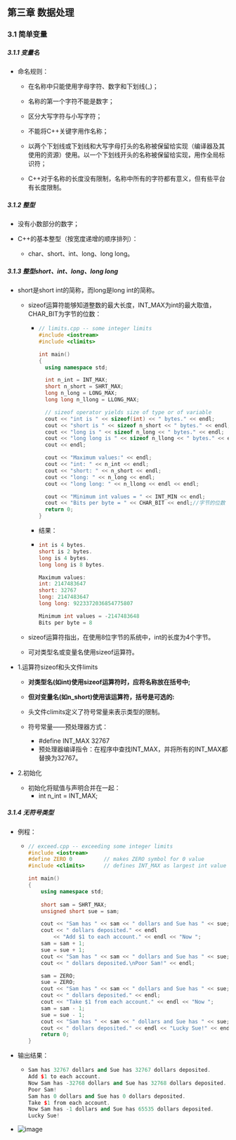## 第三章 数据处理

### 3.1 简单变量

##### 3.1.1 变量名

* 命名规则：

  * 在名称中只能使用字母字符、数字和下划线(_)；

  * 名称的第一个字符不能是数字；

  * 区分大写字符与小写字符；

  * 不能将C++关键字用作名称；

  * 以两个下划线或下划线和大写字母打头的名称被保留给实现（编译器及其使用的资源）使用。以一个下划线开头的名称被保留给实现，用作全局标识符；

  * C++对于名称的长度没有限制，名称中所有的字符都有意义，但有些平台有长度限制。

##### 3.1.2 整型

* 没有小数部分的数字；

* C++的基本整型（按宽度递增的顺序排列）：

  * char、short、int、long、long long。

  

##### 3.1.3 整型short、int、long、long long

* short是short int的简称，而long是long int的简称。

  * sizeof运算符能够知道整数的最大长度，INT_MAX为int的最大取值，CHAR_BIT为字节的位数：

    * ``` c++
      // limits.cpp -- some integer limits
      #include <iostream>
      #include <climits>
      
      int main()
      {
      	using namespace std;
      
      	int n_int = INT_MAX;
      	short n_short = SHRT_MAX;
      	long n_long = LONG_MAX;
      	long long n_llong = LLONG_MAX;
      
      	// sizeof operator yields size of type or of variable
      	cout << "int is " << sizeof(int) << " bytes." << endl;
      	cout << "short is " << sizeof n_short << " bytes." << endl;
      	cout << "long is " << sizeof n_long << " bytes." << endl;
      	cout << "long long is " << sizeof n_llong << " bytes." << endl;
      	cout << endl;
      
      	cout << "Maximum values:" << endl;
      	cout << "int: " << n_int << endl;
      	cout << "short: " << n_short << endl;
      	cout << "long: " << n_long << endl;
      	cout << "long long: " << n_llong << endl << endl;
      
      	cout << "Minimum int values = " << INT_MIN << endl;
      	cout << "Bits per byte = " << CHAR_BIT << endl;//字节的位数
      	return 0;
      }
      ```

    * 结果：

    * ``` c++
      int is 4 bytes.
      short is 2 bytes.
      long is 4 bytes.
      long long is 8 bytes.
      
      Maximum values:
      int: 2147483647
      short: 32767
      long: 2147483647
      long long: 9223372036854775807
      
      Minimum int values = -2147483648
      Bits per byte = 8			
      ```

  * sizeof运算符指出，在使用8位字节的系统中，int的长度为4个字节。

  * 可对类型名或变量名使用sizeof运算符。

* 1.运算符sizeof和头文件limits
  * **对类型名(如int)使用sizeof运算符时，应将名称放在括号中;**

  * **但对变量名(如n_short)使用该运算符，括号是可选的:**
  * 头文件climits定义了符号常量来表示类型的限制。
  * 符号常量——预处理器方式：
    * #define INT_MAX 32767
    * 预处理器编译指令：在程序中查找INT_MAX，并将所有的INT_MAX都替换为32767。
* 2.初始化
  * 初始化将赋值与声明合并在一起：
    * int n_int = INT_MAX;

##### 3.1.4 无符号类型

* 例程：

  * ``` c++
    // exceed.cpp -- exceeding some integer limits
    #include <iostream>
    #define ZERO 0			// makes ZERO symbol for 0 value
    #include <climits>		// defines INT_MAX as largest int value
    
    int main()
    {
    	using namespace std;
    	
    	short sam = SHRT_MAX;
    	unsigned short sue = sam;
    
    	cout << "Sam has " << sam << " dollars and Sue has " << sue;
    	cout << " dollars deposited." << endl
    		<< "Add $1 to each account." << endl << "Now ";
    	sam = sam + 1;
    	sue = sue + 1;
    	cout << "Sam has " << sam << " dollars and Sue has " << sue;
    	cout << " dollars deposited.\nPoor Sam!" << endl;
    
    	sam = ZERO;
    	sue = ZERO;
    	cout << "Sam has " << sam << " dollars and Sue has " << sue;
    	cout << " dollars deposited." << endl;
    	cout << "Take $1 from each account." << endl << "Now ";
    	sam = sam - 1;
    	sue = sue - 1;
    	cout << "Sam has " << sam << " dollars and Sue has " << sue;
    	cout << " dollars deposited." << endl << "Lucky Sue!" << endl;
    	return 0;
    }
    ```

* 输出结果：

  * ``` c++
    Sam has 32767 dollars and Sue has 32767 dollars deposited.
    Add $1 to each account.
    Now Sam has -32768 dollars and Sue has 32768 dollars deposited.
    Poor Sam!
    Sam has 0 dollars and Sue has 0 dollars deposited.
    Take $1 from each account.
    Now Sam has -1 dollars and Sue has 65535 dollars deposited.
    Lucky Sue!
    ```

* ![image](https://github.com/CoderSuHang/Cpp-Primer-Plus-Notes/assets/104765251/bfdf43e2-ed1e-4ade-a39a-8a61cb233b5d)

